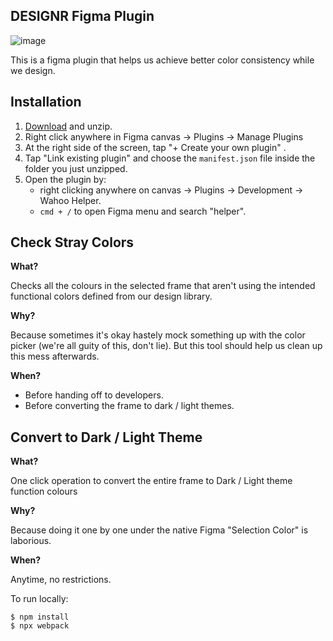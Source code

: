 ## DESIGNR Figma Plugin

![image](https://i.imgur.com/UqpgaOk.png)

This is a figma plugin that helps us achieve better color consistency while we design.

## Installation
1. [Download](https://github.com/aboutjax/designr-figma-plugin/archive/master.zip) and unzip.
2. Right click anywhere in Figma canvas → Plugins → Manage Plugins
3. At the right side of the screen, tap "+ Create your own plugin" .
4. Tap "Link existing plugin" and choose the `manifest.json` file inside the folder you just unzipped.
5. Open the plugin by:
   - right clicking anywhere on canvas → Plugins → Development → Wahoo Helper.
   - `cmd + /` to open Figma menu and search "helper".


## Check Stray Colors

**What?**

Checks all the colours in the selected frame that aren't using the intended functional colors defined from our design library.

**Why?**

Because sometimes it's okay hastely mock something up with the color picker (we're all guity of this, don't lie). But this tool should help us clean up this mess afterwards.

**When?**

- Before handing off to developers.
- Before converting the frame to dark / light themes.



## Convert to Dark / Light Theme

**What?**

One click operation to convert the entire frame to Dark / Light theme function colours

**Why?**

Because doing it one by one under the native Figma "Selection Color" is laborious.

**When?**

Anytime, no restrictions.

To run locally:

    $ npm install
    $ npx webpack
